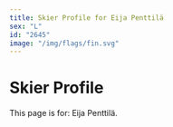 ```yaml
---
title: Skier Profile for Eija Penttilä
sex: "L"
id: "2645"
image: "/img/flags/fin.svg" 
---
```


# Skier Profile

This page is for: Eija Penttilä.
    